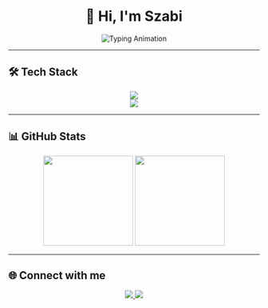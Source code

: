 # <h1 align="center">👋 Hi, I'm Szabi</h1>


<p align="center">
  <img src="https://readme-typing-svg.herokuapp.com?font=Fira+Code&weight=500&size=22&duration=2000&pause=1000&color=39FF14&background=00000000&center=true&vCenter=true&width=600&lines=Crafting+code+across+multiple+languages;Web+•+Systems+•+Databases+•+Game+dev;Always+chasing+the+next+challenge" alt="Typing Animation" />
</p>




---

## 🛠️ Tech Stack  

<p align="center">
  <!-- Languages -->
  <img src="https://skillicons.dev/icons?i=html,css,js,php,python,java,c,cpp,cs,lua,nodejs,mysql,sqlite.assembly" />
  <br>
  <img src="https://skillicons.dev/icons?i=git,github,vscode,visualstudio" />
</p>

---

## 📊 GitHub Stats  

<p align="center">
  <img src="https://github-readme-stats.vercel.app/api?username=bszabi05&show_icons=true&theme=tokyonight" height="180em" />
  <img src="https://github-readme-stats.vercel.app/api/top-langs/?username=bszabi05&layout=compact&theme=tokyonight" height="180em" />
</p>

---

## 🌐 Connect with me  

<p align="center">
  <a href="https://github.com/bszabi05">
    <img src="https://img.shields.io/badge/GitHub-%2312100E.svg?&style=for-the-badge&logo=github&logoColor=white"/>
  </a>
  <a href="https://www.linkedin.com/in/bszabi05/">
    <img src="https://img.shields.io/badge/LinkedIn-%230A66C2.svg?&style=for-the-badge&logo=linkedin&logoColor=white"/>
  </a>
</p>
